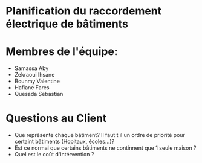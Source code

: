 # Planification du raccordement électrique de bâtiments

# Membres de l'équipe: 
- Samassa	Aby
- Zekraoui	Ihsane
- Bounmy	Valentine
- Hafiane	Fares
- Quesada	Sebastian

# Questions au Client
- Que représente chaque bâtiment? Il faut t il un ordre de priorité pour certaint bâtiments (Hopitaux, écoles...)?
- Est ce normal que certains bâtiments ne continnent que 1 seule maison ?
- Quel est le coût d'intérvention ?
